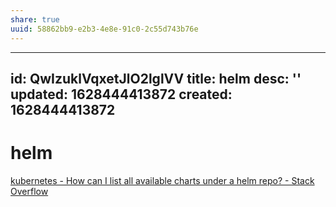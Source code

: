 ```yaml
---
share: true
uuid: 58862bb9-e2b3-4e8e-91c0-2c55d743b76e
---
```

---
id: QwIzuklVqxetJlO2lglVV
title: helm
desc: ''
updated: 1628444413872
created: 1628444413872
---
# helm
[kubernetes - How can I list all available charts under a helm repo? - Stack Overflow](https://stackoverflow.com/questions/55973901/how-can-i-list-all-available-charts-under-a-helm-repo)
